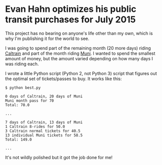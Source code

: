 # Evan Hahn optimizes his public transit purchases for July 2015

This project has no bearing on anyone's life other than my own, which is why I'm publishing it for the world to see.

I was going to spend part of the remaining month (20 more days) riding [Caltrain](http://www.caltrain.com/) and part of the month riding [Muni](https://www.sfmta.com/). I wanted to spend the smallest amount of money, but the amount varied depending on how many days I was riding each.

I wrote a little Python script (Python 2, not Python 3) script that figures out the optimal set of tickets/passes to buy. It works like this:

    $ python best.py

    0 days of Caltrain, 20 days of Muni
    Muni month pass for 70
    Total: 70.0

    ...

    7 days of Caltrain, 13 days of Muni
    1 Caltrain 8-rides for 50.0
    3 Caltrain normal tickets for 40.5
    13 individual Muni tickets for 58.5
    Total: 149.0

    ...

It's not wildly polished but it got the job done for me!
